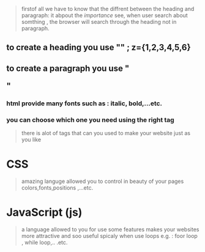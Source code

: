 > firstof all we have to know that the diffrent between 
> the heading and paragraph: it abpout the *importance* 
> see, when user search about somthing ,
> the browser will search through the heading not in paragraph.

## to create a heading you use "<hz></hz>"  ; z={1,2,3,4,5,6}
## to create a paragraph you use "<p></p>"

### html provide many fonts such as : italic, bold,...etc.
### you can choose which one you need using the right tag
  

  > there is alot of tags that can you used to make your website just 
  > as you like 
  # CSS
  > amazing languge allowed you to control in beauty of your pages 
  > colors,fonts,positions ,...etc.

  # JavaScript (js)
  > a language allowed to you for use some features  makes your websites more attractive and soo useful 
  spicaly when use loops e.g. : 
  foor loop , while loop,.. .etc.
